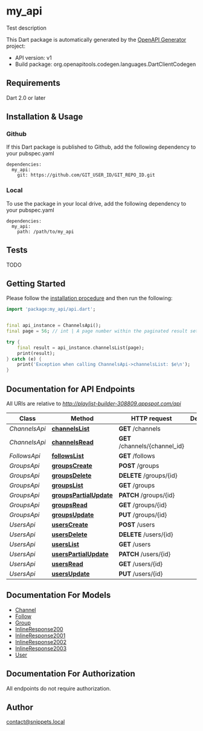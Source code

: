 # my_api
Test description

This Dart package is automatically generated by the [OpenAPI Generator](https://openapi-generator.tech) project:

- API version: v1
- Build package: org.openapitools.codegen.languages.DartClientCodegen

## Requirements

Dart 2.0 or later

## Installation & Usage

### Github
If this Dart package is published to Github, add the following dependency to your pubspec.yaml
```
dependencies:
  my_api:
    git: https://github.com/GIT_USER_ID/GIT_REPO_ID.git
```

### Local
To use the package in your local drive, add the following dependency to your pubspec.yaml
```
dependencies:
  my_api:
    path: /path/to/my_api
```

## Tests

TODO

## Getting Started

Please follow the [installation procedure](#installation--usage) and then run the following:

```dart
import 'package:my_api/api.dart';


final api_instance = ChannelsApi();
final page = 56; // int | A page number within the paginated result set.

try {
    final result = api_instance.channelsList(page);
    print(result);
} catch (e) {
    print('Exception when calling ChannelsApi->channelsList: $e\n');
}

```

## Documentation for API Endpoints

All URIs are relative to *http://playlist-builder-308809.appspot.com/api*

Class | Method | HTTP request | Description
------------ | ------------- | ------------- | -------------
*ChannelsApi* | [**channelsList**](doc//ChannelsApi.md#channelslist) | **GET** /channels | 
*ChannelsApi* | [**channelsRead**](doc//ChannelsApi.md#channelsread) | **GET** /channels/{channel_id} | 
*FollowsApi* | [**followsList**](doc//FollowsApi.md#followslist) | **GET** /follows | 
*GroupsApi* | [**groupsCreate**](doc//GroupsApi.md#groupscreate) | **POST** /groups | 
*GroupsApi* | [**groupsDelete**](doc//GroupsApi.md#groupsdelete) | **DELETE** /groups/{id} | 
*GroupsApi* | [**groupsList**](doc//GroupsApi.md#groupslist) | **GET** /groups | 
*GroupsApi* | [**groupsPartialUpdate**](doc//GroupsApi.md#groupspartialupdate) | **PATCH** /groups/{id} | 
*GroupsApi* | [**groupsRead**](doc//GroupsApi.md#groupsread) | **GET** /groups/{id} | 
*GroupsApi* | [**groupsUpdate**](doc//GroupsApi.md#groupsupdate) | **PUT** /groups/{id} | 
*UsersApi* | [**usersCreate**](doc//UsersApi.md#userscreate) | **POST** /users | 
*UsersApi* | [**usersDelete**](doc//UsersApi.md#usersdelete) | **DELETE** /users/{id} | 
*UsersApi* | [**usersList**](doc//UsersApi.md#userslist) | **GET** /users | 
*UsersApi* | [**usersPartialUpdate**](doc//UsersApi.md#userspartialupdate) | **PATCH** /users/{id} | 
*UsersApi* | [**usersRead**](doc//UsersApi.md#usersread) | **GET** /users/{id} | 
*UsersApi* | [**usersUpdate**](doc//UsersApi.md#usersupdate) | **PUT** /users/{id} | 


## Documentation For Models

 - [Channel](doc//Channel.md)
 - [Follow](doc//Follow.md)
 - [Group](doc//Group.md)
 - [InlineResponse200](doc//InlineResponse200.md)
 - [InlineResponse2001](doc//InlineResponse2001.md)
 - [InlineResponse2002](doc//InlineResponse2002.md)
 - [InlineResponse2003](doc//InlineResponse2003.md)
 - [User](doc//User.md)


## Documentation For Authorization

 All endpoints do not require authorization.


## Author

contact@snippets.local

